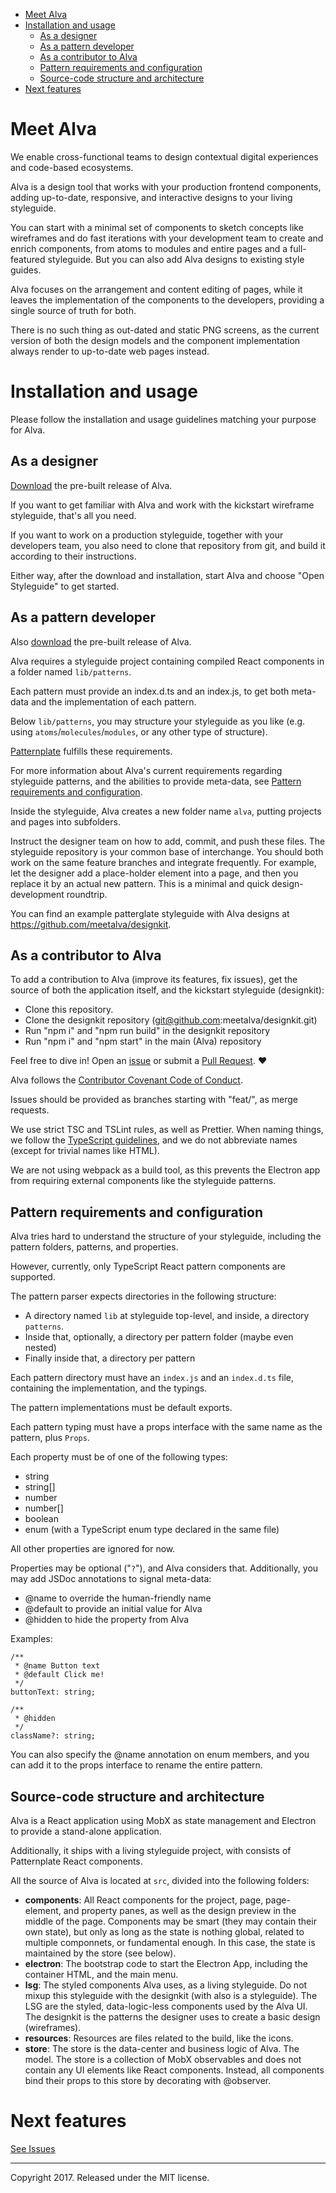 - [Meet Alva](#meet-alva)
- [Installation and usage](#installation-and-usage)
    - [As a designer](#as-a-designer)
    - [As a pattern developer](#as-a-pattern-developer)
    - [As a contributor to Alva](#as-a-contributor-to-alva)
    - [Pattern requirements and configuration](#pattern-requirements-and-configuration)
    - [Source-code structure and architecture](#source-code-structure-and-architecture)
- [Next features](#next-features)

# Meet Alva

We enable cross-functional teams to design contextual digital experiences and code-based ecosystems.

Alva is a design tool that works with your production frontend components, adding up-to-date,
responsive, and interactive designs to your living styleguide.

You can start with a minimal set of components to sketch concepts like wireframes and do fast
iterations with your development team to create and enrich components, from atoms to modules and
entire pages and a full-featured styleguide. But you can also add Alva designs to existing style
guides.

Alva focuses on the arrangement and content editing of pages, while it leaves the implementation
of the components to the developers, providing a single source of truth for both.

There is no such thing as out-dated and static PNG screens, as the current version of both the
design models and the component implementation always render to up-to-date web pages instead.

# Installation and usage

Please follow the installation and usage guidelines matching your purpose for Alva.

## As a designer

[Download](https://github.com/meetalva/alva/releases) the pre-built release of Alva.

If you want to get familiar with Alva and work with the kickstart wireframe styleguide, that's all you need.

If you want to work on a production styleguide, together with your developers team, you also need to clone that repository from git, and build it according to their instructions.

Either way, after the download and installation, start Alva and choose "Open Styleguide" to get started.

## As a pattern developer

Also [download](https://github.com/meetalva/alva/releases) the pre-built release of Alva.

Alva requires a styleguide project containing compiled React components in a folder named
`lib/patterns`.

Each pattern must provide an index.d.ts and an index.js, to get both meta-data and the
implementation of each pattern.

Below `lib/patterns`, you may structure your styleguide as you like (e.g. using
`atoms`/`molecules`/`modules`, or any other type of structure).

[Patternplate](https://github.com/sinnerschrader/patternplate) fulfills these requirements.

For more information about Alva's current requirements regarding styleguide patterns, and the abilities to provide meta-data, see [Pattern requirements and configuration](#pattern-requirements-and-configuration).

Inside the styleguide, Alva creates a new folder name `alva`, putting projects and pages into
subfolders.

Instruct the designer team on how to add, commit, and push these files. The styleguide repository is your common base of interchange. You should both work on the same feature branches and integrate frequently. For example, let the designer add a place-holder element into a page, and then you replace it by an actual new pattern. This is a minimal and quick design-development roundtrip.

You can find an example patterglate styleguide with Alva designs at
https://github.com/meetalva/designkit.

## As a contributor to Alva

To add a contribution to Alva (improve its features, fix issues), get the source of both the application itself, and the kickstart styleguide (designkit):

* Clone this repository.
* Clone the designkit repository (git@github.com:meetalva/designkit.git)
* Run "npm i" and "npm run build" in the designkit repository
* Run "npm i" and "npm start" in the main (Alva) repository

Feel free to dive in! Open an [issue](https://github.com/meetalva/alva/issues/new) or submit a
[Pull Request](https://github.com/meetalva/alva/compare). ❤️

Alva follows the [Contributor Covenant Code of Conduct](CODE_OF_CONDUCT.md).

Issues should be provided as branches starting with "feat/", as merge requests.

We use strict TSC and TSLint rules, as well as Prettier. When naming things, we follow the [TypeScript guidelines](https://github.com/Microsoft/TypeScript/wiki/Coding-guidelines), and we do not abbreviate names (except for trivial names like HTML).

We are not using webpack as a build tool, as this prevents the Electron app from requiring external components like the styleguide patterns.

## Pattern requirements and configuration

Alva tries hard to understand the structure of your styleguide, including the pattern folders, patterns, and properties.

However, currently, only TypeScript React pattern components are supported.

The pattern parser expects directories in the following structure:

* A directory named `lib` at styleguide top-level, and inside, a directory `patterns`.
* Inside that, optionally, a directory per pattern folder (maybe even nested)
* Finally inside that, a directory per pattern

Each pattern directory must have an `index.js` and an `index.d.ts` file, containing the implementation, and the typings.

The pattern implementations must be default exports.

Each pattern typing must have a props interface with the same name as the pattern, plus `Props`.

Each property must be of one of the following types:

* string
* string[]
* number
* number[]
* boolean
* enum (with a TypeScript enum type declared in the same file)

All other properties are ignored for now.

Properties may be optional ("`?`"), and Alva considers that. Additionally, you may add JSDoc annotations to signal meta-data:

* @name to override the human-friendly name
* @default to provide an initial value for Alva
* @hidden to hide the property from Alva

Examples:

```
/**
 * @name Button text
 * @default Click me!
 */
buttonText: string;
```

```
/**
 * @hidden
 */
className?: string;
```

You can also specify the @name annotation on enum members, and you can add it to the props interface to rename the entire pattern.

## Source-code structure and architecture

Alva is a React application using MobX as state management and Electron to provide a stand-alone application.

Additionally, it ships with a living styleguide project, with consists of Patternplate React components.

All the source of Alva is located at `src`, divided into the following folders:

* **components**: All React components for the project, page, page-element, and property panes, as well as the design preview in the middle of the page. Components may be smart (they may contain their own state), but only as long as the state is nothing global, related to multiple componnets, or fundamental enough. In this case, the state is maintained by the store (see below).
* **electron**: The bootstrap code to start the Electron App, including the container HTML, and the main menu.
* **lsg**: The styled components Alva uses, as a living styleguide. Do not mixup this styleguide with the designkit (with also is a styleguide). The LSG are the styled, data-logic-less components used by the Alva UI. The designkit is the patterns the designer uses to create a basic design (wireframes).
* **resources**: Resources are files related to the build, like the icons.
* **store**: The store is the data-center and business logic of Alva. The model. The store is a collection of MobX observables and does not contain any UI elements like React components. Instead, all components bind their props to this store by decorating with @observer.

# Next features

[See Issues](https://github.com/meetalva/alva/issues?q=is%3Aopen+is%3Aissue)

---

Copyright 2017. Released under the MIT license.
